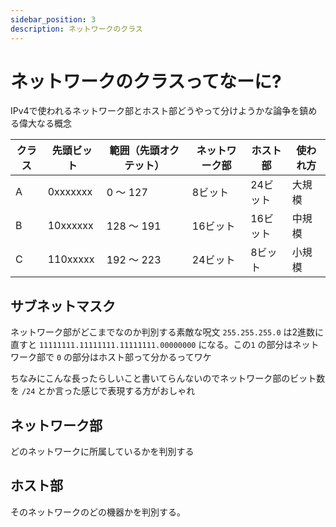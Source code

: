 ```yaml
---
sidebar_position: 3
description: ネットワークのクラス
---
```


# ネットワークのクラスってなーに?
IPv4で使われるネットワーク部とホスト部どうやって分けようかな論争を鎮める偉大なる概念

| クラス | 先頭ビット    | 範囲（先頭オクテット） | ネットワーク部  | ホスト部  | 使われ方    |
| --- | -------- | ----------- | -------- | ----- | ------- |
| A   | 0xxxxxxx | 0 ～ 127     | 8ビット     | 24ビット | 大規模   |
| B   | 10xxxxxx | 128 ～ 191   | 16ビット    | 16ビット | 中規模 |
| C   | 110xxxxx | 192 ～ 223   | 24ビット    | 8ビット  | 小規模 |


## サブネットマスク
ネットワーク部がどこまでなのか判別する素敵な呪文
`255.255.255.0` は2進数に直すと `11111111.11111111.11111111.00000000` になる。この`1` の部分はネットワーク部で `0` の部分はホスト部って分かるってワケ

ちなみにこんな長ったらしいこと書いてらんないのでネットワーク部のビット数を `/24` とか言った感じで表現する方がおしゃれ

## ネットワーク部
どのネットワークに所属しているかを判別する

## ホスト部
そのネットワークのどの機器かを判別する。
